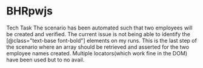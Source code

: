 # BHRpwjs
Tech Task
The scenario has been automated such that two employees will be created and verified. The current issue is not being able to identify the [@class="text-base font-bold"] elements on my runs. This is the last step of the scenario where an array should be retrieved and asserted for the two employee names created. Multiple locators(which work fine in the DOM) have been used but to no avail.  
